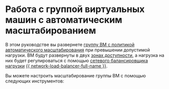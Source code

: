 # Работа с группой виртуальных машин с автоматическим масштабированием


В этом руководстве вы развернете [группу ВМ с политикой автоматического масштабирования](../../compute/concepts/instance-groups/scale.md#auto-scale) при превышении допустимой нагрузки. ВМ будут развернуты в двух [зонах доступности](../../overview/concepts/geo-scope.md), а нагрузка на них будет регулироваться с помощью [сетевого балансировщика нагрузки](../../network-load-balancer/concepts/index.md) [{{ network-load-balancer-full-name }}](../../network-load-balancer/).

Вы можете настроить масштабирование группы ВМ с помощью следующих инструментов:
